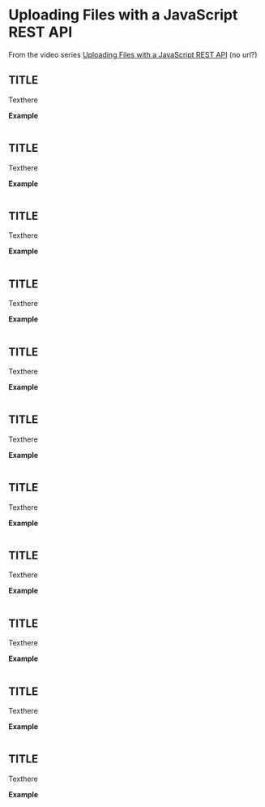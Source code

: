 # Uploading Files with a JavaScript REST API
From the video series [Uploading Files with a JavaScript REST API](https://a-url.com) (no url?)

## TITLE
Texthere

**Example**
```javascript
```

## TITLE
Texthere

**Example**
```javascript
```

## TITLE
Texthere

**Example**
```javascript
```

## TITLE
Texthere

**Example**
```javascript
```

## TITLE
Texthere

**Example**
```javascript
```

## TITLE
Texthere

**Example**
```javascript
```

## TITLE
Texthere

**Example**
```javascript
```

## TITLE
Texthere

**Example**
```javascript
```

## TITLE
Texthere

**Example**
```javascript
```

## TITLE
Texthere

**Example**
```javascript
```

## TITLE
Texthere

**Example**
```javascript
```



